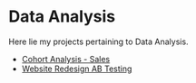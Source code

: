 # Data Analysis
Here lie my projects pertaining to Data Analysis.

- [Cohort Analysis - Sales](https://github.com/fnurrahmadi/data-portfolio/tree/main/Data%20Analysis/Cohort%20Analysis%20-%20Sales)
- [Website Redesign AB Testing](https://github.com/fnurrahmadi/data-portfolio/tree/main/Data%20Analysis/Website%20Redesign%20AB%20Testing)
